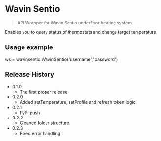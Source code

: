# Wavin Sentio
> API Wrapper for Wavin Sentio underfloor heating system.

Enables you to query status of thermostats and change target temperature

## Usage example

ws = wavinsentio.WavinSentio("username","password")

## Release History

* 0.1.0
    * The first proper release
* 0.2.0
    * Added setTemperature, setProfile and refresh token logic
* 0.2.1
    * PyPi push
* 0.2.2
    * Cleaned folder structure
* 0.2.3
    * Fixed error handling